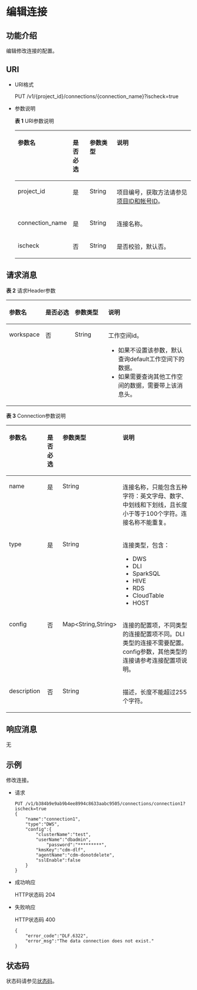 # 编辑连接<a name="dgc_02_0053"></a>

## 功能介绍<a name="zh-cn_topic_0181281348_section1738101810182"></a>

编辑修改连接的配置。

## URI<a name="zh-cn_topic_0181281348_section7934966101819"></a>

-   URI格式

    PUT /v1/\{project\_id\}/connections/\{connection\_name\}?ischeck=true


-   参数说明

    **表 1**  URI参数说明

    <a name="zh-cn_topic_0181281348_zh-cn_topic_0093082049_table46023801181358"></a>
    <table><thead align="left"><tr id="zh-cn_topic_0181281348_zh-cn_topic_0093082049_row26974916181358"><th class="cellrowborder" valign="top" width="19.919999999999998%" id="mcps1.2.5.1.1"><p id="zh-cn_topic_0181281348_zh-cn_topic_0093082049_p37484572181358"><a name="zh-cn_topic_0181281348_zh-cn_topic_0093082049_p37484572181358"></a><a name="zh-cn_topic_0181281348_zh-cn_topic_0093082049_p37484572181358"></a>参数名</p>
    </th>
    <th class="cellrowborder" valign="top" width="10.530000000000001%" id="mcps1.2.5.1.2"><p id="zh-cn_topic_0181281348_zh-cn_topic_0093082049_p16351468181358"><a name="zh-cn_topic_0181281348_zh-cn_topic_0093082049_p16351468181358"></a><a name="zh-cn_topic_0181281348_zh-cn_topic_0093082049_p16351468181358"></a>是否必选</p>
    </th>
    <th class="cellrowborder" valign="top" width="16.12%" id="mcps1.2.5.1.3"><p id="zh-cn_topic_0181281348_zh-cn_topic_0093082049_p49400541181358"><a name="zh-cn_topic_0181281348_zh-cn_topic_0093082049_p49400541181358"></a><a name="zh-cn_topic_0181281348_zh-cn_topic_0093082049_p49400541181358"></a>参数类型</p>
    </th>
    <th class="cellrowborder" valign="top" width="53.43%" id="mcps1.2.5.1.4"><p id="zh-cn_topic_0181281348_zh-cn_topic_0093082049_p42020886181358"><a name="zh-cn_topic_0181281348_zh-cn_topic_0093082049_p42020886181358"></a><a name="zh-cn_topic_0181281348_zh-cn_topic_0093082049_p42020886181358"></a>说明</p>
    </th>
    </tr>
    </thead>
    <tbody><tr id="zh-cn_topic_0181281348_zh-cn_topic_0093082049_row48248640181358"><td class="cellrowborder" valign="top" width="19.919999999999998%" headers="mcps1.2.5.1.1 "><p id="zh-cn_topic_0181281348_zh-cn_topic_0093082049_p15825795181358"><a name="zh-cn_topic_0181281348_zh-cn_topic_0093082049_p15825795181358"></a><a name="zh-cn_topic_0181281348_zh-cn_topic_0093082049_p15825795181358"></a>project_id</p>
    </td>
    <td class="cellrowborder" valign="top" width="10.530000000000001%" headers="mcps1.2.5.1.2 "><p id="zh-cn_topic_0181281348_zh-cn_topic_0093082049_p6820998181358"><a name="zh-cn_topic_0181281348_zh-cn_topic_0093082049_p6820998181358"></a><a name="zh-cn_topic_0181281348_zh-cn_topic_0093082049_p6820998181358"></a>是</p>
    </td>
    <td class="cellrowborder" valign="top" width="16.12%" headers="mcps1.2.5.1.3 "><p id="zh-cn_topic_0181281348_zh-cn_topic_0093082049_p15629937181358"><a name="zh-cn_topic_0181281348_zh-cn_topic_0093082049_p15629937181358"></a><a name="zh-cn_topic_0181281348_zh-cn_topic_0093082049_p15629937181358"></a>String</p>
    </td>
    <td class="cellrowborder" valign="top" width="53.43%" headers="mcps1.2.5.1.4 "><p id="zh-cn_topic_0181281348_p8672138175612"><a name="zh-cn_topic_0181281348_p8672138175612"></a><a name="zh-cn_topic_0181281348_p8672138175612"></a>项目编号，获取方法请参见<a href="项目ID和帐号ID.md">项目ID和帐号ID</a>。</p>
    </td>
    </tr>
    <tr id="zh-cn_topic_0181281348_row1490392211329"><td class="cellrowborder" valign="top" width="19.919999999999998%" headers="mcps1.2.5.1.1 "><p id="zh-cn_topic_0181281348_p149041422193215"><a name="zh-cn_topic_0181281348_p149041422193215"></a><a name="zh-cn_topic_0181281348_p149041422193215"></a>connection_name</p>
    </td>
    <td class="cellrowborder" valign="top" width="10.530000000000001%" headers="mcps1.2.5.1.2 "><p id="zh-cn_topic_0181281348_p290412226324"><a name="zh-cn_topic_0181281348_p290412226324"></a><a name="zh-cn_topic_0181281348_p290412226324"></a>是</p>
    </td>
    <td class="cellrowborder" valign="top" width="16.12%" headers="mcps1.2.5.1.3 "><p id="zh-cn_topic_0181281348_p189045226328"><a name="zh-cn_topic_0181281348_p189045226328"></a><a name="zh-cn_topic_0181281348_p189045226328"></a>String</p>
    </td>
    <td class="cellrowborder" valign="top" width="53.43%" headers="mcps1.2.5.1.4 "><p id="zh-cn_topic_0181281348_p1990462219327"><a name="zh-cn_topic_0181281348_p1990462219327"></a><a name="zh-cn_topic_0181281348_p1990462219327"></a>连接名称。</p>
    </td>
    </tr>
    <tr id="zh-cn_topic_0181281348_row18167124215291"><td class="cellrowborder" valign="top" width="19.919999999999998%" headers="mcps1.2.5.1.1 "><p id="zh-cn_topic_0181281348_p111674421293"><a name="zh-cn_topic_0181281348_p111674421293"></a><a name="zh-cn_topic_0181281348_p111674421293"></a>ischeck</p>
    </td>
    <td class="cellrowborder" valign="top" width="10.530000000000001%" headers="mcps1.2.5.1.2 "><p id="zh-cn_topic_0181281348_p1816784282912"><a name="zh-cn_topic_0181281348_p1816784282912"></a><a name="zh-cn_topic_0181281348_p1816784282912"></a>否</p>
    </td>
    <td class="cellrowborder" valign="top" width="16.12%" headers="mcps1.2.5.1.3 "><p id="zh-cn_topic_0181281348_p141671442152915"><a name="zh-cn_topic_0181281348_p141671442152915"></a><a name="zh-cn_topic_0181281348_p141671442152915"></a>String</p>
    </td>
    <td class="cellrowborder" valign="top" width="53.43%" headers="mcps1.2.5.1.4 "><p id="zh-cn_topic_0181281348_p7167144219298"><a name="zh-cn_topic_0181281348_p7167144219298"></a><a name="zh-cn_topic_0181281348_p7167144219298"></a>是否校验，默认否。</p>
    </td>
    </tr>
    </tbody>
    </table>


## 请求消息<a name="zh-cn_topic_0181281348_section10789431145710"></a>

**表 2**  请求Header参数

<a name="zh-cn_topic_0181281348_table25071810112414"></a>
<table><thead align="left"><tr id="zh-cn_topic_0181281348_zh-cn_topic_0181281363_row3746915131710"><th class="cellrowborder" valign="top" width="15.010000000000002%" id="mcps1.2.5.1.1"><p id="zh-cn_topic_0181281348_zh-cn_topic_0181281363_p131491731112013"><a name="zh-cn_topic_0181281348_zh-cn_topic_0181281363_p131491731112013"></a><a name="zh-cn_topic_0181281348_zh-cn_topic_0181281363_p131491731112013"></a>参数名</p>
</th>
<th class="cellrowborder" valign="top" width="16.93%" id="mcps1.2.5.1.2"><p id="zh-cn_topic_0181281348_zh-cn_topic_0181281363_p3149113112204"><a name="zh-cn_topic_0181281348_zh-cn_topic_0181281363_p3149113112204"></a><a name="zh-cn_topic_0181281348_zh-cn_topic_0181281363_p3149113112204"></a>是否必选</p>
</th>
<th class="cellrowborder" valign="top" width="18.73%" id="mcps1.2.5.1.3"><p id="zh-cn_topic_0181281348_zh-cn_topic_0181281363_p13149173119204"><a name="zh-cn_topic_0181281348_zh-cn_topic_0181281363_p13149173119204"></a><a name="zh-cn_topic_0181281348_zh-cn_topic_0181281363_p13149173119204"></a>参数类型</p>
</th>
<th class="cellrowborder" valign="top" width="49.33%" id="mcps1.2.5.1.4"><p id="zh-cn_topic_0181281348_zh-cn_topic_0181281363_p11149331122017"><a name="zh-cn_topic_0181281348_zh-cn_topic_0181281363_p11149331122017"></a><a name="zh-cn_topic_0181281348_zh-cn_topic_0181281363_p11149331122017"></a>说明</p>
</th>
</tr>
</thead>
<tbody><tr id="zh-cn_topic_0181281348_zh-cn_topic_0181281363_row174620159179"><td class="cellrowborder" valign="top" width="15.010000000000002%" headers="mcps1.2.5.1.1 "><p id="zh-cn_topic_0181281348_zh-cn_topic_0181281363_p1150183116205"><a name="zh-cn_topic_0181281348_zh-cn_topic_0181281363_p1150183116205"></a><a name="zh-cn_topic_0181281348_zh-cn_topic_0181281363_p1150183116205"></a>workspace</p>
</td>
<td class="cellrowborder" valign="top" width="16.93%" headers="mcps1.2.5.1.2 "><p id="zh-cn_topic_0181281348_zh-cn_topic_0181281363_p4150531152016"><a name="zh-cn_topic_0181281348_zh-cn_topic_0181281363_p4150531152016"></a><a name="zh-cn_topic_0181281348_zh-cn_topic_0181281363_p4150531152016"></a>否</p>
</td>
<td class="cellrowborder" valign="top" width="18.73%" headers="mcps1.2.5.1.3 "><p id="zh-cn_topic_0181281348_zh-cn_topic_0181281363_p181505317209"><a name="zh-cn_topic_0181281348_zh-cn_topic_0181281363_p181505317209"></a><a name="zh-cn_topic_0181281348_zh-cn_topic_0181281363_p181505317209"></a>String</p>
</td>
<td class="cellrowborder" valign="top" width="49.33%" headers="mcps1.2.5.1.4 "><p id="zh-cn_topic_0181281348_zh-cn_topic_0181281363_p169341251122511"><a name="zh-cn_topic_0181281348_zh-cn_topic_0181281363_p169341251122511"></a><a name="zh-cn_topic_0181281348_zh-cn_topic_0181281363_p169341251122511"></a>工作空间id。</p>
<a name="zh-cn_topic_0181281348_zh-cn_topic_0181281363_ul776685742514"></a><a name="zh-cn_topic_0181281348_zh-cn_topic_0181281363_ul776685742514"></a><ul id="zh-cn_topic_0181281348_zh-cn_topic_0181281363_ul776685742514"><li>如果不设置该参数，默认查询default工作空间下的数据。</li><li>如果需要查询其他工作空间的数据，需要带上该消息头。</li></ul>
</td>
</tr>
</tbody>
</table>

**表 3**  Connection参数说明

<a name="zh-cn_topic_0181281348_table19750184493418"></a>
<table><thead align="left"><tr id="zh-cn_topic_0181281348_row1475134418345"><th class="cellrowborder" valign="top" width="21.39%" id="mcps1.2.5.1.1"><p id="zh-cn_topic_0181281348_p1275244423417"><a name="zh-cn_topic_0181281348_p1275244423417"></a><a name="zh-cn_topic_0181281348_p1275244423417"></a>参数名</p>
</th>
<th class="cellrowborder" valign="top" width="10.45%" id="mcps1.2.5.1.2"><p id="zh-cn_topic_0181281348_p1375504413341"><a name="zh-cn_topic_0181281348_p1375504413341"></a><a name="zh-cn_topic_0181281348_p1375504413341"></a>是否必选</p>
</th>
<th class="cellrowborder" valign="top" width="15.43%" id="mcps1.2.5.1.3"><p id="zh-cn_topic_0181281348_p675774416349"><a name="zh-cn_topic_0181281348_p675774416349"></a><a name="zh-cn_topic_0181281348_p675774416349"></a>参数类型</p>
</th>
<th class="cellrowborder" valign="top" width="52.73%" id="mcps1.2.5.1.4"><p id="zh-cn_topic_0181281348_p475920448344"><a name="zh-cn_topic_0181281348_p475920448344"></a><a name="zh-cn_topic_0181281348_p475920448344"></a>说明</p>
</th>
</tr>
</thead>
<tbody><tr id="zh-cn_topic_0181281348_row1760344113410"><td class="cellrowborder" valign="top" width="21.39%" headers="mcps1.2.5.1.1 "><p id="zh-cn_topic_0181281348_p5760124443410"><a name="zh-cn_topic_0181281348_p5760124443410"></a><a name="zh-cn_topic_0181281348_p5760124443410"></a>name</p>
</td>
<td class="cellrowborder" valign="top" width="10.45%" headers="mcps1.2.5.1.2 "><p id="zh-cn_topic_0181281348_p476174473411"><a name="zh-cn_topic_0181281348_p476174473411"></a><a name="zh-cn_topic_0181281348_p476174473411"></a>是</p>
</td>
<td class="cellrowborder" valign="top" width="15.43%" headers="mcps1.2.5.1.3 "><p id="zh-cn_topic_0181281348_p6763114463415"><a name="zh-cn_topic_0181281348_p6763114463415"></a><a name="zh-cn_topic_0181281348_p6763114463415"></a>String</p>
</td>
<td class="cellrowborder" valign="top" width="52.73%" headers="mcps1.2.5.1.4 "><p id="zh-cn_topic_0181281348_p1376304411342"><a name="zh-cn_topic_0181281348_p1376304411342"></a><a name="zh-cn_topic_0181281348_p1376304411342"></a>连接名称，只能包含五种字符：英文字母、数字、中划线和下划线，且长度小于等于100个字符。连接名称不能重复。</p>
</td>
</tr>
<tr id="zh-cn_topic_0181281348_row7763244193418"><td class="cellrowborder" valign="top" width="21.39%" headers="mcps1.2.5.1.1 "><p id="zh-cn_topic_0181281348_p1676464463414"><a name="zh-cn_topic_0181281348_p1676464463414"></a><a name="zh-cn_topic_0181281348_p1676464463414"></a>type</p>
</td>
<td class="cellrowborder" valign="top" width="10.45%" headers="mcps1.2.5.1.2 "><p id="zh-cn_topic_0181281348_p776544410349"><a name="zh-cn_topic_0181281348_p776544410349"></a><a name="zh-cn_topic_0181281348_p776544410349"></a>是</p>
</td>
<td class="cellrowborder" valign="top" width="15.43%" headers="mcps1.2.5.1.3 "><p id="zh-cn_topic_0181281348_p7766174423419"><a name="zh-cn_topic_0181281348_p7766174423419"></a><a name="zh-cn_topic_0181281348_p7766174423419"></a>String</p>
</td>
<td class="cellrowborder" valign="top" width="52.73%" headers="mcps1.2.5.1.4 "><p id="zh-cn_topic_0181281348_p0767244123410"><a name="zh-cn_topic_0181281348_p0767244123410"></a><a name="zh-cn_topic_0181281348_p0767244123410"></a>连接类型，包含：</p>
<a name="zh-cn_topic_0181281352_zh-cn_topic_0181281363_ul1276716442349"></a><a name="zh-cn_topic_0181281352_zh-cn_topic_0181281363_ul1276716442349"></a><ul id="zh-cn_topic_0181281352_zh-cn_topic_0181281363_ul1276716442349"><li>DWS</li><li>DLI</li><li>SparkSQL</li><li>HIVE</li><li>RDS</li><li>CloudTable</li><li>HOST</li></ul>
</td>
</tr>
<tr id="zh-cn_topic_0181281348_row2416130182519"><td class="cellrowborder" valign="top" width="21.39%" headers="mcps1.2.5.1.1 "><p id="zh-cn_topic_0181281348_p1141615072518"><a name="zh-cn_topic_0181281348_p1141615072518"></a><a name="zh-cn_topic_0181281348_p1141615072518"></a>config</p>
</td>
<td class="cellrowborder" valign="top" width="10.45%" headers="mcps1.2.5.1.2 "><p id="zh-cn_topic_0181281348_p1416120152512"><a name="zh-cn_topic_0181281348_p1416120152512"></a><a name="zh-cn_topic_0181281348_p1416120152512"></a>否</p>
</td>
<td class="cellrowborder" valign="top" width="15.43%" headers="mcps1.2.5.1.3 "><p id="zh-cn_topic_0181281348_p1228755515211"><a name="zh-cn_topic_0181281348_p1228755515211"></a><a name="zh-cn_topic_0181281348_p1228755515211"></a>Map&lt;String,String&gt;</p>
</td>
<td class="cellrowborder" valign="top" width="52.73%" headers="mcps1.2.5.1.4 "><p id="zh-cn_topic_0181281348_p74165052512"><a name="zh-cn_topic_0181281348_p74165052512"></a><a name="zh-cn_topic_0181281348_p74165052512"></a>连接的配置项，不同类型的连接配置项不同。DLI类型的连接不需要配置。config参数，其他类型的连接请参考连接配置项说明。</p>
</td>
</tr>
<tr id="zh-cn_topic_0181281348_row291711515444"><td class="cellrowborder" valign="top" width="21.39%" headers="mcps1.2.5.1.1 "><p id="zh-cn_topic_0181281348_p12917141554414"><a name="zh-cn_topic_0181281348_p12917141554414"></a><a name="zh-cn_topic_0181281348_p12917141554414"></a>description</p>
</td>
<td class="cellrowborder" valign="top" width="10.45%" headers="mcps1.2.5.1.2 "><p id="zh-cn_topic_0181281348_p2091720157442"><a name="zh-cn_topic_0181281348_p2091720157442"></a><a name="zh-cn_topic_0181281348_p2091720157442"></a>否</p>
</td>
<td class="cellrowborder" valign="top" width="15.43%" headers="mcps1.2.5.1.3 "><p id="zh-cn_topic_0181281348_p1991714152448"><a name="zh-cn_topic_0181281348_p1991714152448"></a><a name="zh-cn_topic_0181281348_p1991714152448"></a>String</p>
</td>
<td class="cellrowborder" valign="top" width="52.73%" headers="mcps1.2.5.1.4 "><p id="zh-cn_topic_0181281348_p9917161515443"><a name="zh-cn_topic_0181281348_p9917161515443"></a><a name="zh-cn_topic_0181281348_p9917161515443"></a>描述，长度不能超过255个字符。</p>
</td>
</tr>
</tbody>
</table>

## 响应消息<a name="zh-cn_topic_0181281348_section561243517589"></a>

无

## 示例<a name="zh-cn_topic_0181281348_section358155716277"></a>

修改连接。

-   请求

    ```
    PUT /v1/b384b9e9ab9b4ee8994c8633aabc9505/connections/connection1?ischeck=true
    {
        "name":"connection1",
        "type":"DWS",
        "config":{
    	    "clusterName":"test",
    	    "userName":"dbadmin",
                "password":"*********",
    	    "kmsKey":"cdm-dlf",		
    	    "agentName":"cdm-donotdelete",		
    	    "sslEnable":false
        }
    }
    ```


-   成功响应

    HTTP状态码 204

-   失败响应

    HTTP状态码 400

    ```
    {
        "error_code":"DLF.6322",
        "error_msg":"The data connection does not exist."
    }
    ```


## 状态码<a name="zh-cn_topic_0181281348_section1623417185013"></a>

状态码请参见[状态码](状态码.md)。

